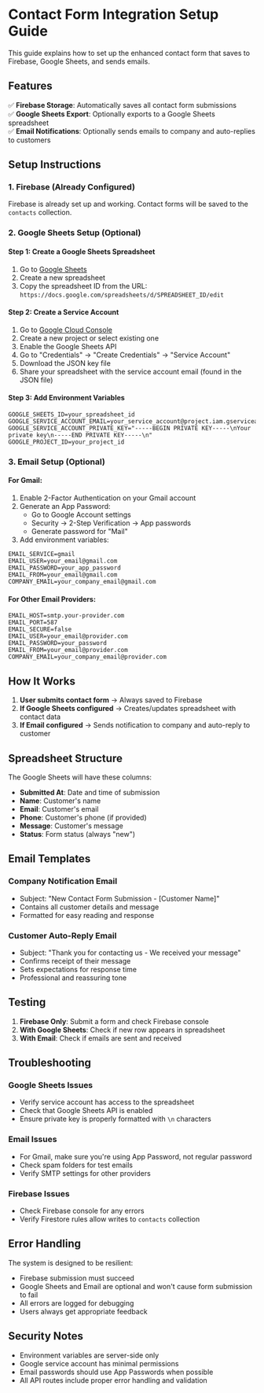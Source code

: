 # Contact Form Integration Setup Guide

This guide explains how to set up the enhanced contact form that saves to Firebase, Google Sheets, and sends emails.

## Features

✅ **Firebase Storage**: Automatically saves all contact form submissions  
✅ **Google Sheets Export**: Optionally exports to a Google Sheets spreadsheet  
✅ **Email Notifications**: Optionally sends emails to company and auto-replies to customers  

## Setup Instructions

### 1. Firebase (Already Configured)
Firebase is already set up and working. Contact forms will be saved to the `contacts` collection.

### 2. Google Sheets Setup (Optional)

#### Step 1: Create a Google Sheets Spreadsheet
1. Go to [Google Sheets](https://sheets.google.com)
2. Create a new spreadsheet
3. Copy the spreadsheet ID from the URL: `https://docs.google.com/spreadsheets/d/SPREADSHEET_ID/edit`

#### Step 2: Create a Service Account
1. Go to [Google Cloud Console](https://console.cloud.google.com)
2. Create a new project or select existing one
3. Enable the Google Sheets API
4. Go to "Credentials" → "Create Credentials" → "Service Account"
5. Download the JSON key file
6. Share your spreadsheet with the service account email (found in the JSON file)

#### Step 3: Add Environment Variables
```env
GOOGLE_SHEETS_ID=your_spreadsheet_id
GOOGLE_SERVICE_ACCOUNT_EMAIL=your_service_account@project.iam.gserviceaccount.com
GOOGLE_SERVICE_ACCOUNT_PRIVATE_KEY="-----BEGIN PRIVATE KEY-----\nYour private key\n-----END PRIVATE KEY-----\n"
GOOGLE_PROJECT_ID=your_project_id
```

### 3. Email Setup (Optional)

#### For Gmail:
1. Enable 2-Factor Authentication on your Gmail account
2. Generate an App Password:
   - Go to Google Account settings
   - Security → 2-Step Verification → App passwords
   - Generate password for "Mail"
3. Add environment variables:
```env
EMAIL_SERVICE=gmail
EMAIL_USER=your_email@gmail.com
EMAIL_PASSWORD=your_app_password
EMAIL_FROM=your_email@gmail.com
COMPANY_EMAIL=your_company_email@gmail.com
```

#### For Other Email Providers:
```env
EMAIL_HOST=smtp.your-provider.com
EMAIL_PORT=587
EMAIL_SECURE=false
EMAIL_USER=your_email@provider.com
EMAIL_PASSWORD=your_password
EMAIL_FROM=your_email@provider.com
COMPANY_EMAIL=your_company_email@provider.com
```

## How It Works

1. **User submits contact form** → Always saved to Firebase
2. **If Google Sheets configured** → Creates/updates spreadsheet with contact data
3. **If Email configured** → Sends notification to company and auto-reply to customer

## Spreadsheet Structure

The Google Sheets will have these columns:
- **Submitted At**: Date and time of submission
- **Name**: Customer's name
- **Email**: Customer's email
- **Phone**: Customer's phone (if provided)
- **Message**: Customer's message
- **Status**: Form status (always "new")

## Email Templates

### Company Notification Email
- Subject: "New Contact Form Submission - [Customer Name]"
- Contains all customer details and message
- Formatted for easy reading and response

### Customer Auto-Reply Email
- Subject: "Thank you for contacting us - We received your message"
- Confirms receipt of their message
- Sets expectations for response time
- Professional and reassuring tone

## Testing

1. **Firebase Only**: Submit a form and check Firebase console
2. **With Google Sheets**: Check if new row appears in spreadsheet
3. **With Email**: Check if emails are sent and received

## Troubleshooting

### Google Sheets Issues
- Verify service account has access to the spreadsheet
- Check that Google Sheets API is enabled
- Ensure private key is properly formatted with `\n` characters

### Email Issues
- For Gmail, make sure you're using App Password, not regular password
- Check spam folders for test emails
- Verify SMTP settings for other providers

### Firebase Issues
- Check Firebase console for any errors
- Verify Firestore rules allow writes to `contacts` collection

## Error Handling

The system is designed to be resilient:
- Firebase submission must succeed
- Google Sheets and Email are optional and won't cause form submission to fail
- All errors are logged for debugging
- Users always get appropriate feedback

## Security Notes

- Environment variables are server-side only
- Google service account has minimal permissions
- Email passwords should use App Passwords when possible
- All API routes include proper error handling and validation
